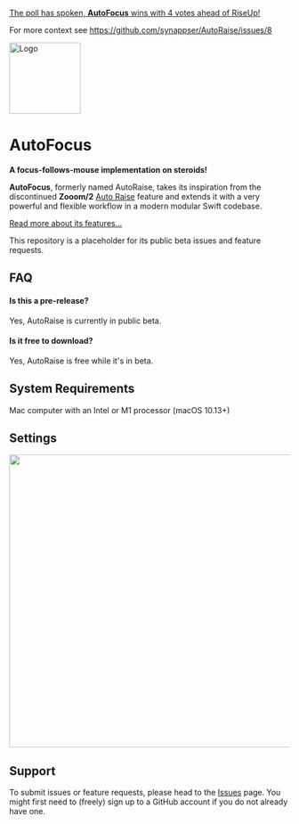 [The poll has spoken, **AutoFocus** wins with 4 votes ahead of RiseUp!](https://www.reddit.com/r/MacOS/comments/w9digq/help_me_find_a_new_name_for_autoraise/)

For more context see https://github.com/synappser/AutoRaise/issues/8

<img src="https://synappser.github.io/images/apps/autoraise.png" alt="Logo" width="128" />


# AutoFocus

**A focus-follows-mouse implementation on steroids!**

**AutoFocus**, formerly named AutoRaise, takes its inspiration from the discontinued **Zooom/2** [Auto Raise](https://img.informer.com/screenshots_mac/19/19146_1.png) feature and extends it with a very powerful and flexible workflow in a modern modular Swift codebase.

[Read more about its features...](https://synappser.github.io/apps/autoraise/)

This repository is a placeholder for its public beta issues and feature requests.

## FAQ

#### Is this a pre-release?

Yes, AutoRaise is currently in public beta.

#### Is it free to download?

Yes, AutoRaise is free while it's in beta.

## System Requirements

Mac computer with an Intel or M1 processor (macOS 10.13+)

## Settings

<img src="https://synappser.github.io/images/betas/zoom-ar.png" width="526" />

## Support

To submit issues or feature requests, please head to the [Issues](https://github.com/synappser/AutoRaise/issues) page. You might first need to (freely) sign up to a GitHub account if you do not already have one.
